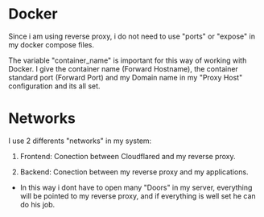 # Docker

Since i am using reverse proxy, i do not need to use "ports" or "expose" in my docker compose files.

The variable "container_name" is important for this way of working with Docker. I give the container name (Forward Hostname), the container standard port (Forward Port) and my Domain name in my "Proxy Host" configuration and its all set.

# Networks
I use 2 differents "networks" in my system:

1. Frontend: Conection between Cloudflared and my reverse proxy.    

2. Backend: Conection between my reverse proxy and my applications.

- In this way i dont have to open many "Doors" in my server, everything will be pointed to my reverse proxy, and if everything is well set he can do his job.

 